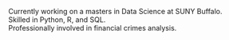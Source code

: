 Currently working on a masters in Data Science at SUNY Buffalo. <br>
Skilled in Python, R, and SQL. <br>
Professionally involved in financial crimes analysis. <br>
